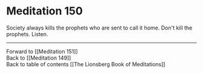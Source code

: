 # Meditation 150

Society always kills the prophets who are sent to call it home. Don't kill the prophets. Listen. 

___

Forward to [[Meditation 151]]  
Back to [[Meditation 149]]  
Back to table of contents [[The Lionsberg Book of Meditations]]  